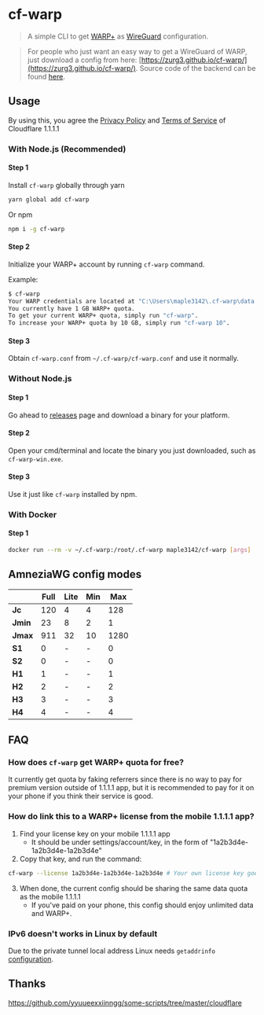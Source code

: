 # cf-warp

> A simple CLI to get [WARP+](https://blog.cloudflare.com/announcing-warp-plus/) as [WireGuard](https://www.wireguard.com) configuration.

> For people who just want an easy way to get a WireGuard of WARP, just download a config from here: [https://zurg3.github.io/cf-warp/](https://zurg3.github.io/cf-warp/).
> Source code of the backend can be found [here](https://github.com/zurg3/cf-warp/tree/master/web).

## Usage

By using this, you agree the [Privacy Policy](https://www.cloudflare.com/application/privacypolicy/) and [Terms of Service](https://www.cloudflare.com/application/terms/) of Cloudflare 1.1.1.1

### With Node.js (Recommended)

#### Step 1

Install `cf-warp` globally through yarn

```bash
yarn global add cf-warp
```

Or npm

```bash
npm i -g cf-warp
```

#### Step 2

Initialize your WARP+ account by running `cf-warp` command.

Example:

```bash
$ cf-warp
Your WARP credentials are located at "C:\Users\maple3142\.cf-warp\data.json", and WireGuard connection file is "C:\Users\maple3142\.cf-warp\cf-warp.conf".
You currently have 1 GB WARP+ quota.
To get your current WARP+ quota, simply run "cf-warp".
To increase your WARP+ quota by 10 GB, simply run "cf-warp 10".
```

#### Step 3

Obtain `cf-warp.conf` from `~/.cf-warp/cf-warp.conf` and use it normally.

### Without Node.js

#### Step 1

Go ahead to [releases](https://github.com/maple3142/cf-warp/releases) page and download a binary for your platform.

#### Step 2

Open your cmd/terminal and locate the binary you just downloaded, such as `cf-warp-win.exe`.

#### Step 3

Use it just like `cf-warp` installed by npm.

### With Docker

#### Step 1

```bash
docker run --rm -v ~/.cf-warp:/root/.cf-warp maple3142/cf-warp [args]
```

## AmneziaWG config modes

|          | Full   | Lite   | Min   | Max    |
| -------- | ------ | ------ | ----- | ------ |
| **Jc**   | 120    | 4      | 4     | 128    |
| **Jmin** | 23     | 8      | 2     | 1      |
| **Jmax** | 911    | 32     | 10    | 1280   |
| **S1**   | 0      | -      | -     | 0      |
| **S2**   | 0      | -      | -     | 0      |
| **H1**   | 1      | -      | -     | 1      |
| **H2**   | 2      | -      | -     | 2      |
| **H3**   | 3      | -      | -     | 3      |
| **H4**   | 4      | -      | -     | 4      |

## FAQ

### How does `cf-warp` get WARP+ quota for free?

It currently get quota by faking referrers since there is no way to pay for premium version outside of 1.1.1.1 app, but it is recommended to pay for it on your phone if you think their service is good.

### How do link this to a WARP+ license from the mobile 1.1.1.1 app?

1. Find your license key on your mobile 1.1.1.1 app
    - It should be under settings/account/key, in the form of "1a2b3d4e-1a2b3d4e-1a2b3d4e"
2. Copy that key, and run the command:

```bash
cf-warp --license 1a2b3d4e-1a2b3d4e-1a2b3d4e # Your own license key goes here
```

3. When done, the current config should be sharing the same data quota as the mobile 1.1.1.1
    - If you've paid on your phone, this config should enjoy unlimited data and WARP+.

### IPv6 doesn't works in Linux by default

Due to the private tunnel local address Linux needs `getaddrinfo` [configuration](https://github.com/maple3142/cf-warp/issues/9#issuecomment-716139339).

## Thanks

https://github.com/yyuueexxiinngg/some-scripts/tree/master/cloudflare
